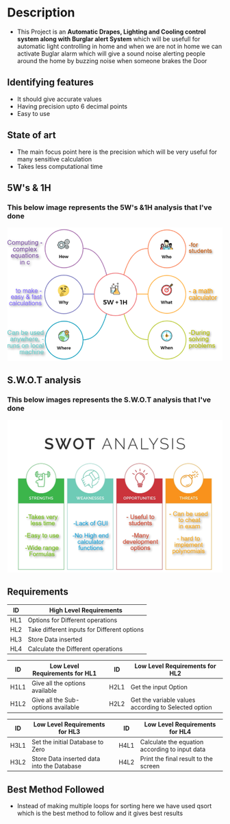 # Description
 * This Project is an __Automatic Drapes, Lighting and Cooling control system along with Burglar alert System__ which will be usefull for automatic light controlling in home and when we are not in home we can activate Buglar alarm which will give a sound noise alerting people around the home by buzzing noise when someone brakes the Door

## Identifying features
 * It should give accurate values
 * Having precision upto 6 decimal points
 * Easy to use

## State of art
 * The main focus point here is the precision which will be very useful for many sensitive calculation
 * Takes less computational time

## 5W's & 1H
### This below image represents the 5W's &1H analysis that I've done
![5W's & 1H](https://github.com/praveenraj2001/M1_ProjectGoal_Util/blob/main/1_Requirements/5w1h.png)

## S.W.O.T analysis 
### This below images represents the S.W.O.T analysis that I've done
![SWOT](https://github.com/praveenraj2001/M1_ProjectGoal_Util/blob/main/1_Requirements/SWOT-Analysis-Template.jpg)

## Requirements

<!-- Tables -->

| ID | High Level Requirements |
| -------- | -------------- |
| HL1 | Options for Different operations |
| HL2 | Take different inputs for Different options |
| HL3 | Store Data inserted |
| HL4 | Calculate the Different operations |


| ID | Low Level Requirements for HL1|       |ID | Low Level Requirements for HL2|
| -------- | -------------- | ---- |-------- | -------------- |
| H1L1 | Give all the options available|       |H2L1 | Get the input Option |
| H1L2 | Give all the Sub-options available|       |H2L2 | Get the variable values according to Selected option |



| ID | Low Level Requirements for HL3|  |ID | Low Level Requirements for HL4|
| -------- | -------------- | ---- | -------- | -------------- |
| H3L1 | Set the initial Database to Zero |  | H4L1 | Calculate the equation according to input data |
| H3L2 | Store Data inserted data into the Database |  | H4L2 | Print the final result to the screen |

## Best Method Followed
 * Instead of making multiple loops for sorting here we have used qsort which is the best method to follow and it gives best results

